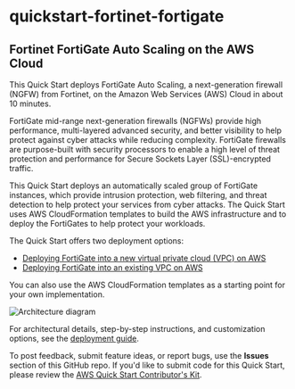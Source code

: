 # quickstart-fortinet-fortigate

## Fortinet FortiGate Auto Scaling on the AWS Cloud

This Quick Start deploys FortiGate Auto Scaling, a next-generation firewall (NGFW) from Fortinet, on the Amazon Web Services (AWS) Cloud in about 10 minutes.

FortiGate mid-range next-generation firewalls (NGFWs) provide high performance, multi-layered advanced security, and better visibility to help protect against cyber attacks while reducing complexity. FortiGate firewalls are purpose-built with security processors to enable a high level of threat protection and performance for Secure Sockets Layer (SSL)-encrypted traffic.

This Quick Start deploys an automatically scaled group of FortiGate instances, which provide intrusion protection, web filtering, and threat detection to help protect your services from cyber attacks. The Quick Start uses AWS CloudFormation templates to build the AWS infrastructure and to deploy the FortiGates to help protect your workloads.

The Quick Start offers two deployment options:

 - [Deploying FortiGate into a new virtual private cloud (VPC) on AWS](https://us-east-2.console.aws.amazon.com/cloudformation/home?region=us-east-2#/stacks/new?stackName=FortigateASG&templateURL=https:%2F%2Fs3.amazonaws.com%2Faws-quickstart%2Fquickstart-fortinet-fortigate%2Ftemplates%2Fworkload-master.template)
 - [Deploying FortiGate into an existing VPC on AWS](https://us-east-2.console.aws.amazon.com/cloudformation/home?region=us-east-2#/stacks/new?stackName=FortigateASG&templateURL=https:%2F%2Fs3.amazonaws.com%2Faws-quickstart%2Fquickstart-fortinet-fortigate%2Ftemplates%2Fworkload.template)

You can also use the AWS CloudFormation templates as a starting point for your own implementation.

![Architecture diagram](https://d0.awsstatic.com/partner-network/QuickStart/datasheets/fortinet-fortigate-on-aws-architecture.png)

For architectural details, step-by-step instructions, and customization options, see the [deployment guide](https://fwd.aws/xjzgv).

To post feedback, submit feature ideas, or report bugs, use the **Issues** section of this GitHub repo. If you'd like to submit code for this Quick Start, please review the [AWS Quick Start Contributor's Kit](https://aws-quickstart.github.io/).

